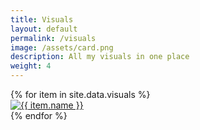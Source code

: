 ```yaml
---
title: Visuals
layout: default
permalink: /visuals
image: /assets/card.png
description: All my visuals in one place
weight: 4
---
```


<div class="post-grid m-3 mt-5">
  {% for item in site.data.visuals %}
    <div class="post-grid-item">
      <a title="{{ item.name }}" target="_blank" rel="noopener" href="{{ item.url }}" class="project card text-dark">
        <img id="{{ item.image }}-img" class="card-img-top" src="{{ item.image }}" alt="{{ item.name }}" loading="lazy"/>
      </a>
    </div>
  {% endfor %}
</div>